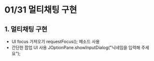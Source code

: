 # 01/31 멀티채팅 구현

## 1. 멀티채팅 구현
   - UI focus 가져오기
      requestFocus(); 메소드 사용
   - 간단한 팝업 UI 사용
      JOptionPane.showInputDialog("닉네임을 입력해 주세요");
